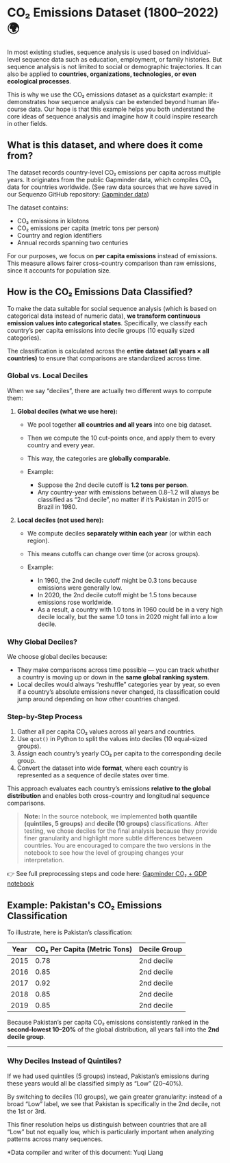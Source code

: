 <!--
 * @Author: Yuqi Liang dawson1900@live.com
 * @Date: 2025-02-28 22:12:43
 * @LastEditors: Yuqi Liang dawson1900@live.com
 * @LastEditTime: 2025-09-12 09:14:16
 * @FilePath: /SequenzoWebsite/docs/en/datasets/CO2-emissions.md
 * @Description: 这是默认设置,请设置`customMade`, 打开koroFileHeader查看配置 进行设置: https://github.com/OBKoro1/koro1FileHeader/wiki/%E9%85%8D%E7%BD%AE
-->

# CO₂ Emissions Dataset (1800–2022) 🌍

In most existing studies, sequence analysis is used based on individual-level sequence data such as education, employment, or family histories. But sequence analysis is not limited to social or demographic trajectories. It can also be applied to **countries, organizations, technologies, or even ecological processes**.

This is why we use the CO₂ emissions dataset as a quickstart example: it demonstrates how sequence analysis can be extended beyond human life-course data. Our hope is that this example helps you both understand the core ideas of sequence analysis and imagine how it could inspire research in other fields.

## What is this dataset, and where does it come from?

The dataset records country-level CO₂ emissions per capita across multiple years.
It originates from the public Gapminder data, which compiles CO₂ data for countries worldwide.
(See raw data sources that we have saved in our Sequenzo GitHub repository: [Gapminder data](https://github.com/Liang-Team/Sequenzo/tree/main/original_datasets_and_cleaning/data_sources/gapminder))

The dataset contains:

* CO₂ emissions in kilotons
* CO₂ emissions per capita (metric tons per person)
* Country and region identifiers
* Annual records spanning two centuries

For our purposes, we focus on **per capita emissions** instead of emissions. This measure allows fairer cross-country comparison than raw emissions, since it accounts for population size.

## How is the CO₂ Emissions Data Classified?

To make the data suitable for social sequence analysis (which is based on categorical data instead of numeric data), **we transform continuous emission values into categorical states**. Specifically, we classify each country’s per capita emissions into decile groups (10 equally sized categories).

The classification is calculated across the **entire dataset (all years × all countries)** to ensure that comparisons are standardized across time.

### Global vs. Local Deciles

When we say “deciles”, there are actually two different ways to compute them:

1. **Global deciles (what we use here):**

   * We pool together **all countries and all years** into one big dataset.
   * Then we compute the 10 cut-points once, and apply them to every country and every year.
   * This way, the categories are **globally comparable**.
   * Example:

     * Suppose the 2nd decile cutoff is **1.2 tons per person**.
     * Any country-year with emissions between 0.8–1.2 will always be classified as “2nd decile”, no matter if it’s Pakistan in 2015 or Brazil in 1980.

2. **Local deciles (not used here):**

   * We compute deciles **separately within each year** (or within each region).
   * This means cutoffs can change over time (or across groups).
   * Example:

     * In 1960, the 2nd decile cutoff might be 0.3 tons because emissions were generally low.
     * In 2020, the 2nd decile cutoff might be 1.5 tons because emissions rose worldwide.
     * As a result, a country with 1.0 tons in 1960 could be in a very high decile locally, but the same 1.0 tons in 2020 might fall into a low decile.

### Why Global Deciles?

We choose global deciles because:

* They make comparisons across time possible — you can track whether a country is moving up or down in the **same global ranking system**.
* Local deciles would always “reshuffle” categories year by year, so even if a country’s absolute emissions never changed, its classification could jump around depending on how other countries changed.

### Step-by-Step Process

1. Gather all per capita CO₂ values across all years and countries.
2. Use `qcut()` in Python to split the values into deciles (10 equal-sized groups).
3. Assign each country’s yearly CO₂ per capita to the corresponding decile group.
4. Convert the dataset into wide **format**, where each country is represented as a sequence of decile states over time.

This approach evaluates each country’s emissions **relative to the global distribution** and enables both cross-country and longitudinal sequence comparisons.

> **Note:**
> In the source notebook, we implemented **both quantile (quintiles, 5 groups)** and **decile (10 groups)** classifications.
> After testing, we chose deciles for the final analysis because they provide finer granularity and highlight more subtle differences between countries.
> You are encouraged to compare the two versions in the notebook to see how the level of grouping changes your interpretation.

👉 See full preprocessing steps and code here:
[Gapminder CO₂ + GDP notebook](https://github.com/Liang-Team/Sequenzo/blob/main/original_datasets_and_cleaning/country_co2_gdp_gapminder_data.ipynb)

## Example: Pakistan's CO₂ Emissions Classification

To illustrate, here is Pakistan’s classification:

| Year | CO₂ Per Capita (Metric Tons) | Decile Group |
| ---- | ---------------------------- | ------------ |
| 2015 | 0.78                         | 2nd decile   |
| 2016 | 0.85                         | 2nd decile   |
| 2017 | 0.92                         | 2nd decile   |
| 2018 | 0.85                         | 2nd decile   |
| 2019 | 0.85                         | 2nd decile   |

Because Pakistan’s per capita CO₂ emissions consistently ranked in the **second-lowest 10–20%** of the global distribution, all years fall into the **2nd decile group**.

---

### Why Deciles Instead of Quintiles?

If we had used quintiles (5 groups) instead, Pakistan’s emissions during these years would all be classified simply as “Low” (20–40%).

By switching to deciles (10 groups), we gain greater granularity: instead of a broad “Low” label, we see that Pakistan is specifically in the 2nd decile, not the 1st or 3rd.

This finer resolution helps us distinguish between countries that are all “Low” but not equally low, which is particularly important when analyzing patterns across many sequences.

*Data compiler and writer of this document: Yuqi Liang